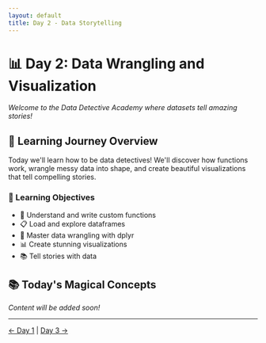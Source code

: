 ```yaml
---
layout: default
title: Day 2 - Data Storytelling
---
```


# 📊 Day 2: Data Wrangling and Visualization

*Welcome to the Data Detective Academy where datasets tell amazing stories!*

## 🔮 Learning Journey Overview

Today we'll learn how to be data detectives! We'll discover how functions work, wrangle messy data into shape, and create beautiful visualizations that tell compelling stories.

### 🎯 Learning Objectives
- 🔧 Understand and write custom functions
- 📋 Load and explore dataframes
- 🧹 Master data wrangling with dplyr
- 📊 Create stunning visualizations
- 📚 Tell stories with data

## 📚 Today's Magical Concepts

*Content will be added soon!*

---

[← Day 1](../day01/) | [Day 3 →](../day03/)